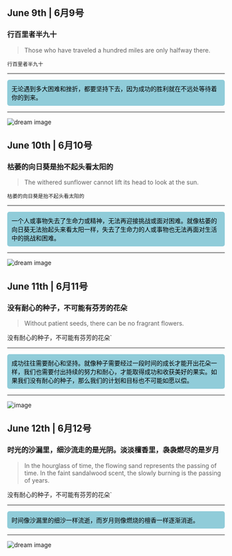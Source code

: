 <head>
  <link rel="stylesheet" href="style.css">
</head>

## June 9th | 6月9号

### 行百里者半九十
>
> Those who have traveled a hundred miles are only halfway there.

`行百里者半九十`<br>

---
<div style="background-color:#90ccd9;border-radius:5px;padding:10px;color:black;">
无论遇到多大困难和挫折，都要坚持下去，因为成功的胜利就在不远处等待着你的到来。
</div>

---

![dream image](https://source.unsplash.com/960x640/?perseverance&victory)
## June 10th | 6月10号

### 枯萎的向日葵是抬不起头看太阳的
>
> The withered sunflower cannot lift its head to look at the sun.

`枯萎的向日葵是抬不起头看太阳的`<br>

---
<div style="background-color:#90ccd9;border-radius:5px;padding:10px;color:black;">
一个人或事物失去了生命力或精神，无法再迎接挑战或面对困难。就像枯萎的向日葵无法抬起头来看太阳一样，失去了生命力的人或事物也无法再面对生活中的挑战和困难。
</div>

---

![dream image](https://source.unsplash.com/960x640/?Sunflower&victory)
## June 11th | 6月11号

### 没有耐心的种子，不可能有芬芳的花朵
>
> Without patient seeds, there can be no fragrant flowers.

没有耐心的种子，不可能有芬芳的花朵`<br>

---
<div style="background-color:#90ccd9;border-radius:5px;padding:10px;color:black;">
成功往往需要耐心和坚持。就像种子需要经过一段时间的成长才能开出花朵一样，我们也需要付出持续的努力和耐心，才能取得成功和收获美好的果实。如果我们没有耐心的种子，那么我们的计划和目标也不可能如愿以偿。
</div>

---

![image](https://github.com/vagmr/Guestbook/assets/77198027/0f41ee2d-b93f-4899-93d1-93c225c110fb)
## June 12th | 6月12号

### 时光的沙漏里，细沙流走的是光阴。淡淡檀香里，袅袅燃尽的是岁月
>
> In the hourglass of time, the flowing sand represents the passing of time. In the faint sandalwood scent, the slowly burning is the passing of years.

没有耐心的种子，不可能有芬芳的花朵`<br>

---
<div style="background-color:#90ccd9;border-radius:5px;padding:10px;color:black;">
时间像沙漏里的细沙一样流逝，而岁月则像燃烧的檀香一样逐渐消逝。
</div>

---

![dream image](https://source.unsplash.com/960x640/?岁月&沙漏)

